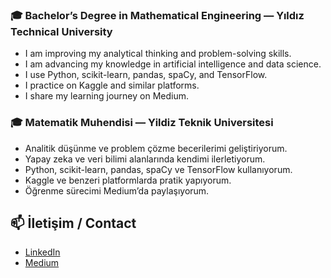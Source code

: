 ### 🎓 Bachelor’s Degree in Mathematical Engineering — Yıldız Technical University

- I am improving my analytical thinking and problem-solving skills.  
- I am advancing my knowledge in artificial intelligence and data science.  
- I use Python, scikit-learn, pandas, spaCy, and TensorFlow.  
- I practice on Kaggle and similar platforms.  
- I share my learning journey on Medium.

### 🎓 Matematik Muhendisi — Yildiz Teknik Universitesi

- Analitik düşünme ve problem çözme becerilerimi geliştiriyorum.  
- Yapay zeka ve veri bilimi alanlarında kendimi ilerletiyorum.  
- Python, scikit-learn, pandas, spaCy ve TensorFlow kullanıyorum.  
- Kaggle ve benzeri platformlarda pratik yapıyorum.  
- Öğrenme sürecimi Medium’da paylaşıyorum.

  
## 📫 İletişim / Contact

- [LinkedIn](https://www.linkedin.com/in/zeynep-mert-38139a1b6/)  
- [Medium](https://medium.com/@zmertzeynep)
